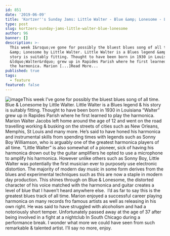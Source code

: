 ```yaml
---
id: 851
date: '2019-06-09'
title: 'Kortzer''s Sunday Jams: Little Walter - Blue &amp; Lonesome - Loose Lips'
type: post
slug: kortzers-sunday-jams-little-walter-blue-lonesome
author: 96
banner: []
description: >-
  This week I&rsquo;ve gone for possibly the bluest blues song of all time. Blue
  &amp; Lonesome by Little Walter. Little Walter is a Blues legend &amp; his
  story is suitably fitting. Thought to have been born in 1930 in Louisiana
  &ldquo;Walter&rdquo; grew up in Rapides Parish where he first learned to play
  the harmonica. Marion [...]Read More...
published: true
tags:
  - feature
featured: false
---
```

![image](../undefined)This week I’ve gone for possibly the bluest blues song of all time. Blue & Lonesome by Little Walter. Little Walter is a Blues legend & his story is suitably fitting. Thought to have been born in 1930 in Louisiana “Walter” grew up in Rapides Parish where he first learned to play the harmonica. Marion Walter Jacobs left home around the age of 12 and went on the road travelling working & busking on the streets of cities such as New Orleans, Memphis, St Louis and many more. He’s said to have honed his harmonica and instrumental skills from spending times with legends such as Sonny Boy Williamson, who is arguably one of the greatest harmonica players of all time. “Little Walter” is also somewhat of a pioneer, sick of having his harmonica drown out by the guitar amplifiers he opted to use a microphone to amplify his harmonica. However unlike others such as Sonny Boy, Little Walter was potentially the first musician ever to purposely use electronic distortion. The majority of modern day music in some form derives from the blues and experimental techniques such as this are now a staple in modern day production. This shines through on Blue & Lonesome, the distorted character of his voice matched with the harmonica and guitar creates a level of blue that I haven’t heard anywhere else.  I’d as far to say this is the greatest blues track of all time. Marion enjoyed a successful career playing harmonica on many records fro famous artists as well as releasing in his own right. He was said to have struggled with alcoholism and had a notoriously short temper. Unfortunately passed away at the age of 37 after being involved in a fight at a nightclub In South Chicago during a performance break. I wonder what more we could have seen from such remarkable & talented artist. I’ll say no more, enjoy.
